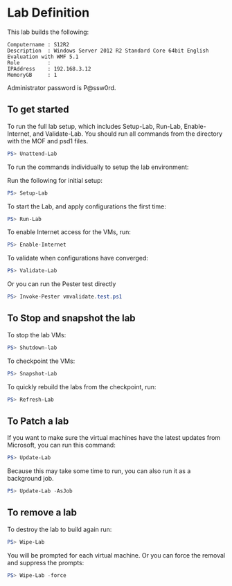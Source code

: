 # Lab Definition

This lab builds the following:

    Computername : S12R2
    Description  : Windows Server 2012 R2 Standard Core 64bit English Evaluation with WMF 5.1
    Role         :
    IPAddress    : 192.168.3.12
    MemoryGB     : 1

Administrator password is P@ssw0rd.

## To get started

To run the full lab setup, which includes Setup-Lab, Run-Lab, Enable-Internet, and Validate-Lab. You should run all commands from the directory with the MOF and psd1 files.

```powershell
PS> Unattend-Lab
```

To run the commands individually to setup the lab environment:

Run the following for initial setup:

```powershell
PS> Setup-Lab
```

To start the Lab, and apply configurations the first time:

```powershell
PS> Run-Lab
```

To enable Internet access for the VMs, run:

```powershell
PS> Enable-Internet
```

To validate when configurations have converged:

```powershell
PS> Validate-Lab
```

Or you can run the Pester test directly

```powershell
PS> Invoke-Pester vmvalidate.test.ps1
```

## To Stop and snapshot the lab

To stop the lab VMs:

```powershell
PS> Shutdown-lab
```

To checkpoint the VMs:

```powershell
PS> Snapshot-Lab
```

To quickly rebuild the labs from the checkpoint, run:

```powershell
PS> Refresh-Lab
```

## To Patch a lab

If you want to make sure the virtual machines have the latest updates from Microsoft, you can run this command:

```powershell
PS> Update-Lab
```

Because this may take some time to run, you can also run it as a background job.

```powershell
PS> Update-Lab -AsJob
```

## To remove a lab

To destroy the lab to build again run:

```powershell
PS> Wipe-Lab
```

You will be prompted for each virtual machine. Or you can force the removal and suppress the prompts:

```powershell
PS> Wipe-Lab -force
```
